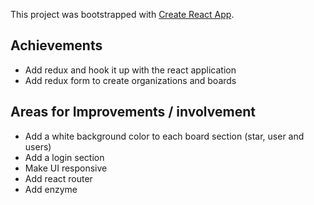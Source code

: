 This project was bootstrapped with [Create React App](https://github.com/facebookincubator/create-react-app).

## Achievements

* Add redux and hook it up with the react application
* Add redux form to create organizations and boards

## Areas for Improvements / involvement

* Add a white background color to each board section (star, user and users)
* Add a login section
* Make UI responsive
* Add react router
* Add enzyme